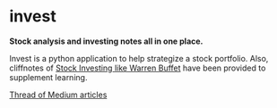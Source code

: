 # invest
**Stock analysis and investing notes all in one place.**

Invest is a python application to help strategize a stock portfolio. Also, cliffnotes of [Stock Investing like Warren Buffet](https://www.youtube.com/playlist?list=PLECECA66C0CE68B1E) have been provided to supplement learning.


[Thread of Medium articles](https://medium.com/@luo9137/value-investing-in-python-6a9dc87fe89d)